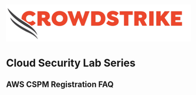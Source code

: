 ![](https://raw.githubusercontent.com/CrowdStrike/falconpy/main/docs/asset/cs-logo.png)

# Cloud Security Lab Series
## AWS CSPM Registration FAQ
